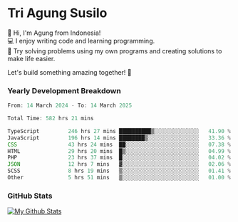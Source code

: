 # Tri Agung Susilo

👋 Hi, I'm Agung from Indonesia!<br>
💻 I enjoy writing code and learning programming.<br>
🧠 Try solving problems using my own programs and creating solutions to make life easier.

Let's build something amazing together! 🚀

### Yearly Development Breakdown

<!--START_SECTION:waka-->

```TypeScript JavaScript PHP
From: 14 March 2024 - To: 14 March 2025

Total Time: 582 hrs 21 mins

TypeScript         246 hrs 27 mins ██████████▒░░░░░░░░░░░░░░   41.90 %
JavaScript         196 hrs 14 mins ████████▒░░░░░░░░░░░░░░░░   33.36 %
CSS                43 hrs 24 mins  ██░░░░░░░░░░░░░░░░░░░░░░░   07.38 %
HTML               29 hrs 20 mins  █▒░░░░░░░░░░░░░░░░░░░░░░░   04.99 %
PHP                23 hrs 37 mins  █░░░░░░░░░░░░░░░░░░░░░░░░   04.02 %
JSON               12 hrs 7 mins   ▓░░░░░░░░░░░░░░░░░░░░░░░░   02.06 %
SCSS               8 hrs 19 mins   ▒░░░░░░░░░░░░░░░░░░░░░░░░   01.41 %
Other              5 hrs 51 mins   ▒░░░░░░░░░░░░░░░░░░░░░░░░   01.00 %
```

<!--END_SECTION:waka-->

### GitHub Stats

[![My Github Stats](https://github-readme-stats.vercel.app/api?username=triagung128&show_icons=true&hide=contribs,issues&count_private=true&theme=tokyonight)](https://github.com/triagung128)

<!-- [![Top Langs](https://github-readme-stats.vercel.app/api/top-langs/?username=triagung128&layout=compact)](https://github.com/triagung128) -->

